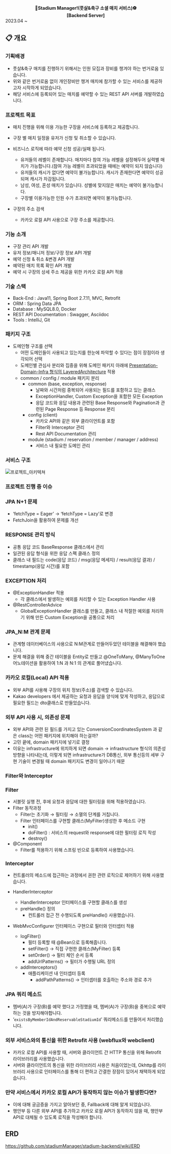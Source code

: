 **<div align="center"> :two_men_holding_hands:Stadium Manager!(풋살&축구 소셜 매치 서비스):soccer: </div>**
**<div align="center"> [Backend Server]</div>**
2023.04 ~

## :clipboard: 개요   

### 기획배경  
 - 풋살&축구 매치를 진행하기 위해서는 인원 모집과 장비를 챙겨야 하는 번거로움 있습니다.
 - 위와 같은 번거로움 없이 개인장비만 챙겨 매치에 참가할 수 있는 서비스를 제공하고자 시작하게 되었습니다.
 - 해당 서비스에 등록되어 있는 매치를 예약할 수 있는 REST API 서버를 개발하였습니다.  

### 프로젝트 목표
 - 매치 진행을 위해 이용 가능한 구장을 서비스에 등록하고 제공합니다.
 - 구장 별 매치 일정을 유저가 신청 및 취소할 수 있습니다.
 - 비즈니스 로직에 따라 예약 신청 성공/실패 됩니다.
   
   - 유저들의 레벨이 존재합니다. 매치마다 참여 가능 레벨을 설정해두어 실력별 매치가 가능합니다.(참여 가능 레벨이 초과되었을 때에는 예약이 되지 않습니다) 
   - 유저들의 캐시가 없다면 예약이 불가능합니다. 캐시가 존재한다면 예약이 성공되며 캐시가 차감됩니다.
   - 남성, 여성, 혼성 매치가 있습니다. 성별에 맞지않은 매치는 예약이 불가능합니다.
   - 구장별 이용가능한 인원 수가 초과되면 예약이 불가능합니다.
     
 - 구장의 주소 검색
   - 카카오 로컬 API 사용으로 구장 주소를 제공합니다.  
### 기능 소개
 - 구장 관리 API 개발
 - 유저 정보/매니저 정보/구장 정보 API 개발
 - 예약 신청 & 취소 &변경 API 개발
 - 예약된 매치 목록 확인 API 개발
 - 예약 시 구장의 상세 주소 제공을 위한 카카오 로컬 API 적용

### 기술 스택
 - Back-End : Java11, Spring Boot 2.7.11, MVC, Retrofit
 - ORM : Spring Data JPA
 - Database : MySQL8.0, Docker
 - REST API Documentation : Swagger, Asciidoc
 - Tools : IntelliJ, Git

### 패키지 구조

- 도메인형 구조를 선택
  - 어떤 도메인들이 사용되고 있는지를 한눈에 파악할 수 있다는 점이 장점이라 생각되어 선택
  - 도메인별 관심사 분리와 집중을 위해 도메인 패키지 아래에 [Presentation-Domain-Infra 형식의 LayeredArchitecture](https://martinfowler.com/bliki/PresentationDomainDataLayering.html) 적용
  - common / config / module 패키지 분리
    - common (base, exception, response)
        - 날짜와 시간처럼 중복되어 사용되는 필드를 포함하고 있는 클래스
        - ExceptionHandler, Custom Exception을 포함한 모든 Exception
        - 응답 코드와 응답 내용과 관련된 Base Response와 Pagination과 관련된 Page Response 등 Response 분리
    - config (client)
        - 카카오 API와 같은 외부 클라이언트를 포함
        - Filter와 Interceptor 관리
        - Rest API Documentation 관리
    - module (stadium / reservation / member / manager / address)
        - 서비스 내 필요한 도메인 관리

### 서비스 구조
![프로젝트_아키텍쳐](https://github.com/HUFSjlee/stadiumManager-backend/assets/67497759/460cd781-69fc-4c5c-a4a7-a74691ce5781)

### 프로젝트 진행 중 이슈

### JPA N+1 문제
- ‘fetchType = Eager’ → ‘fetchType = Lazy’로 변경
- FetchJoin을 활용하여 문제를 개선

### RESPONSE 관리 방식

- 공통 응답 코드 BaseResponse 클래스에서 관리
- 일관된 응답 형식을 위한 응답 스펙 클래스 정의
- 클래스 내 필드는 code(응답 코드) / msg(응답 메세지) / result(응답 결과) / timestamp(응답 시간)를 포함

### EXCEPTION 처리

- @ExceptionHandler 적용
    - 각 클래스에서 발생하는 예외를 처리할 수 있는 Exception Handler 사용
- @RestControllerAdvice
    - GlobalExceptionHandler 클래스를 만들고, 클래스 내 적절한 예외를 처리하기 위해 만든 Custom Exception을 공통으로 처리

### JPA_N:M 관계 문제

- 관계형 데이터베이스의 사용으로 N:M관계로 만들어두었던 테이블을 해결해야 했습니다.
- 문제 해결을 위해 중간 테이블을 Entity로 만들고 @OneToMany, @ManyToOne 어노테이션을 활용하여 1:N 과 N:1 의 관계로 풀어냈습니다.

### 카카오 로컬(Local) API 적용

- 외부 API를 사용해 구장의 위치 정보(주소)를 검색할 수 있습니다.
- Kakao developers 에서 제공하는 요청과 응답을 양식에 맞게 작성하고, 응답으로 필요한 필드는 dto클래스로 만들었습니다.

### 외부 API 사용 시, 의존성 문제
- 외부 API와 관련 된 필드를 가지고 있는 ConversionCoordinatesSystem 과 같은 class는 어떤 패키지에 위치해야 하는걸까?
- 고민 끝에, domain 패키지에 넣기로 결정
- 이유는 infrastructure에 위치하게 되면 domain -> infrastructure 형식의 의존성 방향을 나타내는데, 이렇게 되면 infrastructure가 DB통신, 외부 통신등의 세부 구현 기술이 변경될 때 domain 패키지도 변경이 일어나기 때문 

### Filter와 Interceptor

### Filter

- 서블릿 실행 전, 후에 요청과 응답에 대한 필터링을 위해 적용하였습니다.
- Filter 동작과정
    - Filter는 초기화 → 필터링 → 소멸의 단계를 거칩니다.
    - Filter 인터페이스를 구현할 클래스(MyFilter)생성한 후 메소드 구현
        - init()
        - doFilter() : 서비스의 request와 response에 대한 필터링 로직 작성
        - destroy()
- @Component
    - Filter를 적용하기 위해 스프링 빈으로 등록하여 사용했습니다.

### Interceptor

- 컨트롤러의 메소드에 접근하는 과정에서 권한 관련 로직으로 제어하기 위해 사용했습니다.
- HandlerInterceptor
    - HandlerInterceptor 인터페이스를 구현할 클래스를 생성
    - preHandle() 정의
        - 컨트롤러 접근 전 수행되도록 preHandle() 사용했습니다.
        
         
        
- WebMvcConfigurer 인터페이스 구현으로 필터와 인터셉터 적용
    - logFilter()
        - 필터 등록할 때 @Bean으로 등록해줍니다.
        - setFilter() → 직접 구현한 클래스(MyFilter) 등록
        - setOrder() → 필터 체인 순서 등록
        - addUrlPatterns() → 필터가 수행될 URL 정의
    - addInterceptors()
        - 애플리케이션 내 인터셉터 등록
            - addPathPatterns() → 인터셉터를 호출하는 주소와 경로 추가

### JPA 쿼리 메소드

- 멤버(A)가 구장(B)를 예약 했다고 가정했을 때, 멤버(A)가 구장(B)을 중복으로 예약하는 것을 방지해야합니다.
- ‘`existsByMemberIdAndReservableStadiumId`’ 쿼리메소드를 만들어서 처리했습니다.

### 외부 서비스와의 통신을 위한 Retrofit 사용 (webflux와 webclient)

- 카카오 로컬 API를 사용할 때, 서버와 클라이언트 간 HTTP 통신을 위해 Retrofit 라이브러리를 사용했습니다.
- 서버와 클라이언트의 통신을 위한 라이브러리 사용은 처음이었는데, Okhttp를 라이브러리 사용으로 인터페이스를 통해 더 편하고 간결한 장점이 있어서 채택하게 되었습니다.

### 만약 서비스에서 카카오 로컬 API가 동작하지 않는 이슈가 발생한다면?
- 이에 대해 궁금증을 가지고 알아보던 중, Fallback에 대해 알게 되었습니다.
- 행안부 등 다른 외부 API를 추가하고 카카오 로컬 API가 동작하지 않을 때, 행안부 API로 대체될 수 있도록 로직을 작성해야 합니다.




## ERD 
https://github.com/stadiumManager/stadium-backend/wiki/ERD



